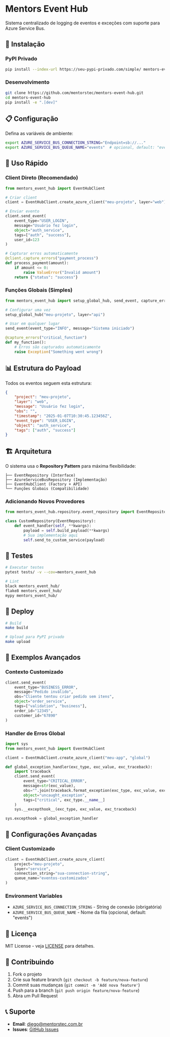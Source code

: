 # Mentors Event Hub

Sistema centralizado de logging de eventos e exceções com suporte para Azure Service Bus.

## 🚀 Instalação

### PyPI Privado
```bash
pip install --index-url https://seu-pypi-privado.com/simple/ mentors-event-hub
```

### Desenvolvimento
```bash
git clone https://github.com/mentorstec/mentors-event-hub.git
cd mentors-event-hub
pip install -e ".[dev]"
```

## 📋 Configuração

Defina as variáveis de ambiente:

```bash
export AZURE_SERVICE_BUS_CONNECTION_STRING="Endpoint=sb://..."
export AZURE_SERVICE_BUS_QUEUE_NAME="events"  # opcional, default: "events"
```

## 🎯 Uso Rápido

### Client Direto (Recomendado)

```python
from mentors_event_hub import EventHubClient

# Criar client
client = EventHubClient.create_azure_client("meu-projeto", layer="web")

# Enviar evento
client.send_event(
    event_type="USER_LOGIN",
    message="Usuário fez login",
    object="auth_service",
    tags=["auth", "success"],
    user_id=123
)

# Capturar erros automaticamente
@client.capture_errors("payment_process")
def process_payment(amount):
    if amount <= 0:
        raise ValueError("Invalid amount")
    return {"status": "success"}
```

### Funções Globais (Simples)

```python
from mentors_event_hub import setup_global_hub, send_event, capture_errors

# Configurar uma vez
setup_global_hub("meu-projeto", layer="api")

# Usar em qualquer lugar
send_event(event_type="INFO", message="Sistema iniciado")

@capture_errors("critical_function")
def my_function():
    # Erros são capturados automaticamente
    raise Exception("Something went wrong")
```

## 📊 Estrutura do Payload

Todos os eventos seguem esta estrutura:

```json
{
    "project": "meu-projeto",
    "layer": "web",
    "message": "Usuário fez login",
    "obs": "",
    "timestamp": "2025-01-07T10:30:45.123456Z",
    "event_type": "USER_LOGIN", 
    "object": "auth_service",
    "tags": ["auth", "success"]
}
```

## 🏗️ Arquitetura

O sistema usa o **Repository Pattern** para máxima flexibilidade:

```
├── EventRepository (Interface)
├── AzureServiceBusRepository (Implementação)  
├── EventHubClient (Factory + API)
└── Funções Globais (Compatibilidade)
```

### Adicionando Novos Provedores

```python
from mentors_event_hub.repository.event_repository import EventRepository

class CustomRepository(EventRepository):
    def event_handler(self, **kwargs):
        payload = self.build_payload(**kwargs)
        # Sua implementação aqui
        self.send_to_custom_service(payload)
```

## 🧪 Testes

```bash
# Executar testes
pytest tests/ -v --cov=mentors_event_hub

# Lint
black mentors_event_hub/
flake8 mentors_event_hub/
mypy mentors_event_hub/
```

## 🚀 Deploy

```bash
# Build
make build

# Upload para PyPI privado
make upload
```

## 📝 Exemplos Avançados

### Contexto Customizado
```python
client.send_event(
    event_type="BUSINESS_ERROR",
    message="Pedido inválido",
    obs="Cliente tentou criar pedido sem itens",
    object="order_service",
    tags=["validation", "business"],
    order_id="12345",
    customer_id="67890"
)
```

### Handler de Erros Global
```python
import sys
from mentors_event_hub import EventHubClient

client = EventHubClient.create_azure_client("meu-app", "global")

def global_exception_handler(exc_type, exc_value, exc_traceback):
    import traceback
    client.send_event(
        event_type="CRITICAL_ERROR",
        message=str(exc_value),
        obs="".join(traceback.format_exception(exc_type, exc_value, exc_traceback)),
        object="uncaught_exception",
        tags=["critical", exc_type.__name__]
    )
    sys.__excepthook__(exc_type, exc_value, exc_traceback)

sys.excepthook = global_exception_handler
```

## 🔧 Configurações Avançadas

### Client Customizado
```python
client = EventHubClient.create_azure_client(
    project="meu-projeto",
    layer="service", 
    connection_string="sua-connection-string",
    queue_name="eventos-customizados"
)
```

### Environment Variables
- `AZURE_SERVICE_BUS_CONNECTION_STRING` - String de conexão (obrigatória)
- `AZURE_SERVICE_BUS_QUEUE_NAME` - Nome da fila (opcional, default: "events")

## 📄 Licença

MIT License - veja [LICENSE](LICENSE) para detalhes.

## 🤝 Contribuindo

1. Fork o projeto
2. Crie sua feature branch (`git checkout -b feature/nova-feature`)
3. Commit suas mudanças (`git commit -m 'Add nova feature'`)
4. Push para a branch (`git push origin feature/nova-feature`)
5. Abra um Pull Request

## 📞 Suporte

- **Email**: diego@mentorstec.com.br
- **Issues**: [GitHub Issues](https://github.com/mentorstec/mentors-event-hub/issues)
